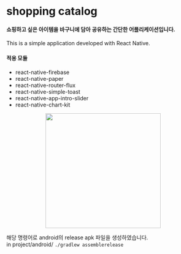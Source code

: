 # shopping catalog
#### 쇼핑하고 싶은 아이템을 바구니에 담아 공유하는 간단한 어플리케이션입니다.
This is a simple application developed with React Native.


#### 적용 모듈
  - react-native-firebase
  - react-native-paper
  - react-native-router-flux
  - react-native-simple-toast
  - react-native-app-intro-slider
  - react-native-chart-kit
<p align="center">
  <img src="https://modernhart.github.io/alias/images/simpleshop_intro1.jpg" width="300">
</p>
    
  해당 명령어로 android의 release apk 파일을 생성하였습니다.<br />
in project/android/ `./gradlew assemblerelease`

